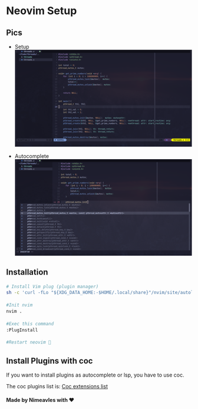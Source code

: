 # Neovim Setup

## Pics

- Setup
  <img src="./pics/image1.png" alt="pic1"/>

- Autocomplete
  <img src="./pics/image2.png" alt="pic1"/>

## Installation

```sh
# Install Vim plug (plugin manager)
sh -c 'curl -fLo "${XDG_DATA_HOME:-$HOME/.local/share}"/nvim/site/autoload/plug.vim --create-dirs \ https://raw.githubusercontent.com/junegunn/vim-plug/master/plug.vim'

#Init nvim
nvim .

#Exec this command
:PlugInstall

#Restart neovim 🚀
```

## Install Plugins with coc
If you want to install plugins as autocomplete or lsp, you have to use coc.

The coc plugins list is:
[Coc extensions list](https://github.com/neoclide/coc.nvim/wiki/Using-coc-extensions#implemented-coc-extensions)


#### **Made by Nimeavles with ❤️**
